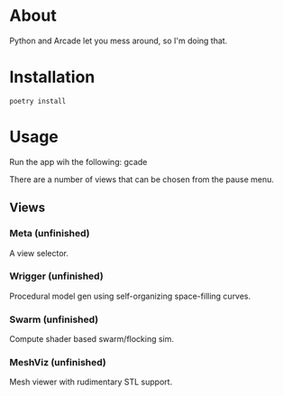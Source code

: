 # About
Python and Arcade let you mess around, so I'm doing that.

# Installation
    poetry install

# Usage
Run the app wih the following:
    gcade

There are a number of views that can be chosen from the pause menu.
## Views
### Meta (unfinished)
A view selector.
### Wrigger (unfinished)
Procedural model gen using self-organizing space-filling curves.
### Swarm (unfinished)
Compute shader based swarm/flocking sim.
### MeshViz (unfinished)
Mesh viewer with rudimentary STL support.